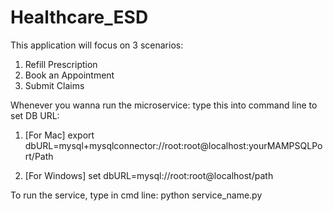 # Healthcare_ESD

This application will focus on 3 scenarios: 
1) Refill Prescription
2) Book an Appointment
3) Submit Claims

Whenever you wanna run the microservice: 
type this into command line to set DB URL:
1) [For Mac]
    export dbURL=mysql+mysqlconnector://root:root@localhost:yourMAMPSQLPort/Path

2) [For Windows]
    set dbURL=mysql://root:root@localhost/path 


To run the service, type in cmd line: 
python service_name.py